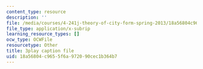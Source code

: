```yaml
---
content_type: resource
description: ''
file: /media/courses/4-241j-theory-of-city-form-spring-2013/18a56804c9655f6a972090cec1b364b7_lKy6EMP3Yhw.vtt
file_type: application/x-subrip
learning_resource_types: []
ocw_type: OCWFile
resourcetype: Other
title: 3play caption file
uid: 18a56804-c965-5f6a-9720-90cec1b364b7
---
```

